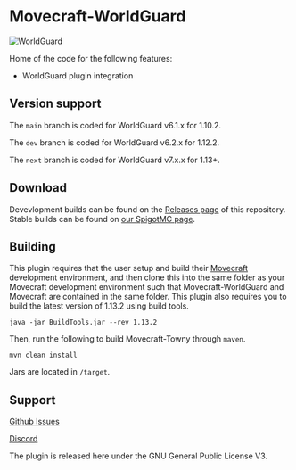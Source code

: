 # Movecraft-WorldGuard
![WorldGuard](https://github.com/APDevTeam/Movecraft-WorldGuard/actions/workflows/maven.yml/badge.svg)

Home of the code for the following features:
 - WorldGuard plugin integration

## Version support
The `main` branch is coded for WorldGuard v6.1.x for 1.10.2.

The `dev` branch is coded for WorldGuard v6.2.x for 1.12.2.

The `next` branch is coded for WorldGuard v7.x.x for 1.13+.

## Download

Devevlopment builds can be found on the [Releases page](https://github.com/APDevTeam/Movecraft-WorldGuard) of this repository.  Stable builds can be found on [our SpigotMC page](TBD).

## Building
This plugin requires that the user setup and build their [Movecraft](https://github.com/APDevTeam/Movecraft) development environment, and then clone this into the same folder as your Movecraft development environment such that Movecraft-WorldGuard and Movecraft are contained in the same folder.  This plugin also requires you to build the latest version of 1.13.2 using build tools.

```
java -jar BuildTools.jar --rev 1.13.2
```

Then, run the following to build Movecraft-Towny through `maven`.
```
mvn clean install
```
Jars are located in `/target`.


## Support
[Github Issues](https://github.com/APDevTeam/Movecraft-WorldGuard/issues)

[Discord](http://bit.ly/JoinAP-Dev)

The plugin is released here under the GNU General Public License V3. 
